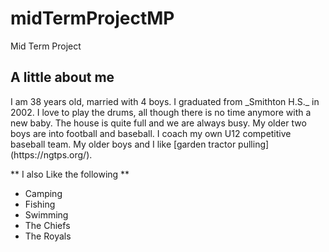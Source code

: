 # midTermProjectMP
Mid Term Project
## **A little about me**

<p>I am 38 years old, married with 4 boys.  I graduated from _Smithton H.S._ in 2002.  
I love to play the drums, all though there is no time anymore with a new baby.  
The house is quite full and we are always busy.  My older two boys are into football and baseball.  
I coach my own U12 competitive baseball team.  My older boys and I like [garden tractor pulling](https://ngtps.org/).

** I also Like the following **
* Camping
* Fishing
* Swimming
* The Chiefs
* The Royals


 
